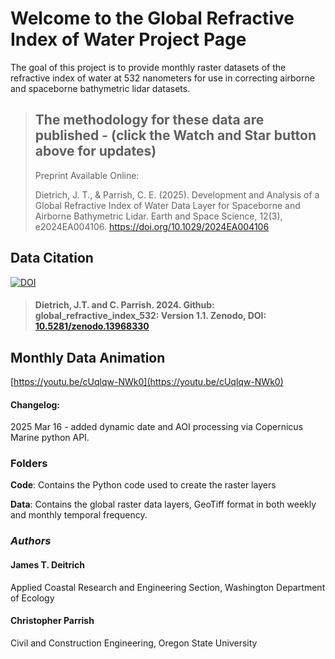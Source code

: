# Welcome to the Global Refractive Index of Water Project Page
The goal of this project is to provide monthly raster datasets of the refractive index of water at 532 nanometers for use in correcting airborne and spaceborne bathymetric lidar datasets.

> ## The methodology for these data are published - (click the Watch and Star button above for updates)
> Preprint Available Online:
> 
> Dietrich, J. T., & Parrish, C. E. (2025). Development and Analysis of a Global Refractive Index of Water Data Layer for Spaceborne and Airborne Bathymetric Lidar. Earth and Space Science, 12(3), e2024EA004106. https://doi.org/10.1029/2024EA004106

## Data Citation
[![DOI](https://zenodo.org/badge/872811345.svg)](https://doi.org/10.5281/zenodo.13968330)
> #### Dietrich, J.T. and C. Parrish. 2024. Github: global_refractive_index_532: Version 1.1. Zenodo, DOI: [10.5281/zenodo.13968330](https://doi.org/10.5281/zenodo.13968330)

## Monthly Data Animation
[https://youtu.be/cUqlqw-NWk0](https://youtu.be/cUqlqw-NWk0)

#### Changelog:
2025 Mar 16 - added dynamic date and AOI processing via Copernicus Marine python API. 

### Folders
**Code**: Contains the Python code used to create the raster layers

**Data**: Contains the global raster data layers, GeoTiff format in both weekly and monthly temporal frequency.

### _Authors_
#### James T. Deitrich
Applied Coastal Research and Engineering Section, Washington Department of Ecology
#### Christopher Parrish
Civil and Construction Engineering, Oregon State University

